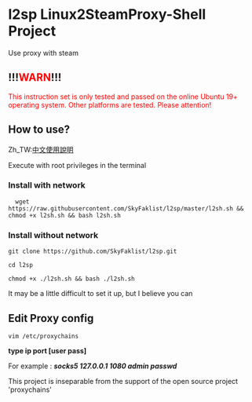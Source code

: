 # l2sp  Linux2SteamProxy-Shell  Project
Use proxy with steam

## !!!<font color="red">WARN</font>!!!


<font color="red">This instruction set is only tested and passed on the online Ubuntu 19+ operating system. Other platforms are tested. Please attention!</font>



## How to use?

Zh_TW:[中文使用說明](https://blog.sakurax.org/archives/100.html)  

Execute with root privileges in the terminal

### Install with network
```
  wget https://raw.githubusercontent.com/SkyFaklist/l2sp/master/l2sh.sh && chmod +x l2sh.sh && bash l2sh.sh
```

### Install without network
```
git clone https://github.com/SkyFaklist/l2sp.git

cd l2sp

chmod +x ./l2sh.sh && bash ./l2sh.sh
```


It may be a little difficult to set it up, but I believe you can


## Edit Proxy config
```
vim /etc/proxychains
```
**type  ip  port [user pass]**

For example : ***socks5  127.0.0.1 1080 admin passwd***


This project is inseparable from the support of the open source project 'proxychains'
